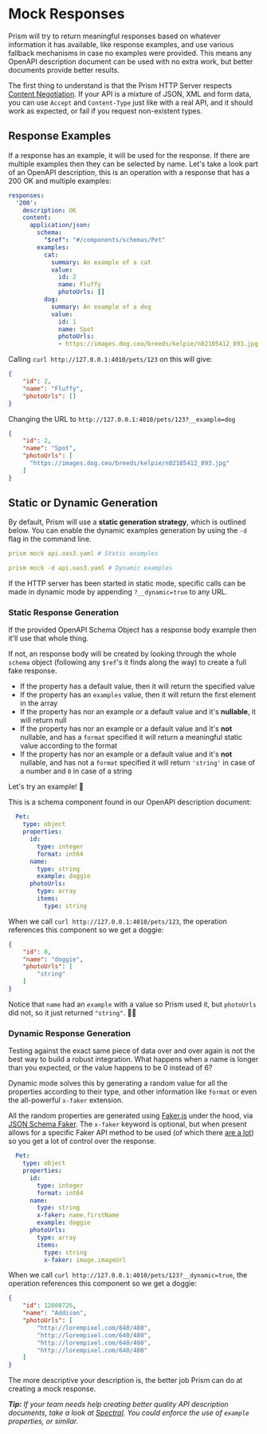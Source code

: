 # Mock Responses

Prism will try to return meaningful responses based on whatever information it has available, like response examples, and use various fallback mechanisms in case no examples were provided. This means any OpenAPI description document can be used with no extra work, but better documents provide better results.

The first thing to understand is that the Prism HTTP Server respects [Content Negotiation](https://developer.mozilla.org/en-US/docs/Web/HTTP/Content_negotiation). If your API is a mixture of JSON, XML and form data, you can use `Accept`
and `Content-Type` just like with a real API, and it should work as expected, or fail if you request non-existent types.

## Response Examples

If a response has an example, it will be used for the response. If there are multiple examples then they can be selected by name. Let's take a look part of an OpenAPI description, this is an operation with a response that has a 200 OK and multiple examples:

```yaml
responses:
  '200':
    description: OK
    content:
      application/json:
        schema:
          "$ref": "#/components/schemas/Pet"
        examples:
          cat:
            summary: An example of a cat
            value:
              id: 2
              name: Fluffy
              photoUrls: []
          dog:
            summary: An example of a dog
            value:
              id: 1
              name: Spot
              photoUrls: 
              - https://images.dog.ceo/breeds/kelpie/n02105412_893.jpg
```

Calling `curl http://127.0.0.1:4010/pets/123` on this will give:

```json
{
    "id": 2,
    "name": "Fluffy",
    "photoUrls": []
}
```

Changing the URL to `http://127.0.0.1:4010/pets/123?__example=dog`

```json
{
    "id": 2,
    "name": "Spot",
    "photoUrls": [
      "https://images.dog.ceo/breeds/kelpie/n02105412_893.jpg"
    ]
}
```

## Static or Dynamic Generation

By default, Prism will use a **static generation strategy**, which is outlined below. You can enable the dynamic examples generation by using the `-d` flag in the command line.

```yaml
prism mock api.oas3.yaml # Static examples

prism mock -d api.oas3.yaml # Dynamic examples
```

If the HTTP server has been started in static mode, specific calls can be made in dynamic mode by appending `?__dynamic=true` to any URL.

### Static Response Generation

If the provided OpenAPI Schema Object has a response body example then it'll use that whole thing.

If not, an response body will be created by looking through the whole `schema` object (following any `$ref`'s it finds along the way) to create a full fake response.

* If the property has a default value, then it will return the specified value
* If the property has an `examples` value, then it will return the first element in the array
* If the property has nor an example or a default value and it's **nullable**, it will return null
* If the property has nor an example or a default value and it's **not** nullable, and has a `format` specified it will return a meaningful static value according to the format
* If the property has nor an example or a default value and it's **not** nullable, and has not a `format` specified it will return `'string'` in case of a number and `0` in case of a string

Let's try an example! 🐶

This is a schema component found in our OpenAPI description document:

```yaml
  Pet:
    type: object
    properties: 
      id: 
        type: integer
        format: int64
      name: 
        type: string
        example: doggie
      photoUrls: 
        type: array
        items: 
          type: string
```

When we call `curl http://127.0.0.1:4010/pets/123`, the operation references this component so we get a doggie:

```json
{
    "id": 0,
    "name": "doggie",
    "photoUrls": [
        "string"
    ]
}
```

Notice that `name` had an `example` with a value so Prism used it, but `photoUrls` did not, so it just returned `"string"`. 🤷‍♂️

### Dynamic Response Generation

Testing against the exact same piece of data over and over again is not the best way to build a robust integration. What happens when a name is longer than you expected, or the value happens to be 0 instead of 6?

Dynamic mode solves this by generating a random value for all the properties according to their type, and other information like `format` or even the all-powerful `x-faker` extension.

All the random properties are generated using [Faker.js](https://github.com/marak/Faker.js) under the hood, via [JSON Schema Faker](https://github.com/json-schema-faker/json-schema-faker). The `x-faker` keyword is optional, but when present allows for a specific Faker API method to be used (of which there [are a lot](https://github.com/marak/Faker.js#api-methods)) so you get a lot of control over the response.

```yaml
  Pet:
    type: object
    properties: 
      id: 
        type: integer
        format: int64
      name: 
        type: string
        x-faker: name.firstName
        example: doggie
      photoUrls: 
        type: array
        items: 
          type: string
          x-faker: image.imageUrl
```

When we call `curl http://127.0.0.1:4010/pets/123?__dynamic=true`, the operation references this component so we get a doggie:

```json
{
    "id": 12608726,
    "name": "Addison",
    "photoUrls": [
        "http://lorempixel.com/640/480",
        "http://lorempixel.com/640/480",
        "http://lorempixel.com/640/480",
        "http://lorempixel.com/640/480"
    ]
}
```

The more descriptive your description is, the better job Prism can do at creating a mock response. 

_**Tip:** If your team needs help creating better quality API description documents, take a look at [Spectral](https://stoplight.io/spectral/). You could enforce the use of `example` properties, or similar._
